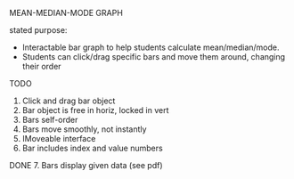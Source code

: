 MEAN-MEDIAN-MODE GRAPH

stated purpose: 
 - Interactable bar graph to help students calculate mean/median/mode.
 - Students can click/drag specific bars and move them around, changing their order
 
 
TODO
 1. Click and drag bar object
 2. Bar object is free in horiz, locked in vert
 3. Bars self-order 
 4. Bars move smoothly, not instantly
 5. IMoveable interface
 6. Bar includes index and value numbers 
 
 DONE
 7. Bars display given data (see pdf)






